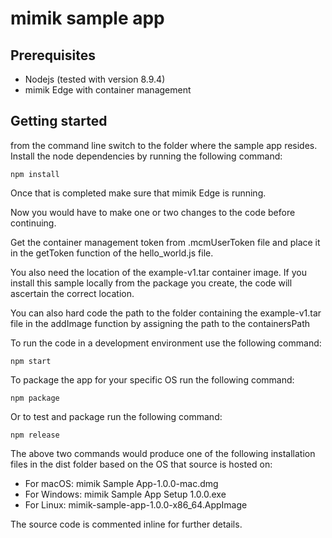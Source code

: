 # mimik sample app

## Prerequisites

* Nodejs (tested with version 8.9.4)
* mimik Edge with container management

## Getting started

from the command line switch to the folder where the sample app resides. Install the node dependencies by running the following command:
```
npm install
```
Once that is completed make sure that mimik Edge is running.

Now you would have to make one or two changes to the code before continuing.

Get the container management token from .mcmUserToken file and place it in the getToken function of the hello_world.js file.

You also need the location of the example-v1.tar container image. If you install this sample locally from the package you create, the code will ascertain the correct location.

You can also hard code the path to the folder containing the  example-v1.tar file in the addImage function by assigning the path to the containersPath

To run the code in a development environment use the following command:
```
npm start
```
To package the app for your specific OS run the following command:
```
npm package
```
Or to test and package run the following command:
```
npm release
```
The above two commands would produce one of the following installation files in the dist folder based on the OS that source is hosted on:

* For macOS: mimik Sample App-1.0.0-mac.dmg
* For Windows: mimik Sample App Setup 1.0.0.exe
* For Linux: mimik-sample-app-1.0.0-x86_64.AppImage

The source code is commented inline for further details.